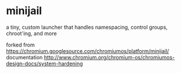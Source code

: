 minijail
========

a tiny, custom launcher that handles namespacing, control groups, chroot'ing, and more

forked from https://chromium.googlesource.com/chromiumos/platform/minijail/
documentation http://www.chromium.org/chromium-os/chromiumos-design-docs/system-hardening

